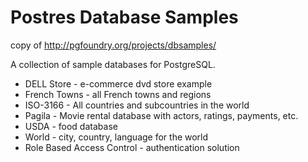 # Postres Database Samples

copy of http://pgfoundry.org/projects/dbsamples/

A collection of sample databases for PostgreSQL.

* DELL Store - e-commerce dvd store example
* French Towns - all French towns and regions
* ISO-3166 - All countries and subcountries in the world
* Pagila - Movie rental database with actors, ratings, payments, etc.
* USDA - food database
* World - city, country, language for the world
* Role Based Access Control - authentication solution
